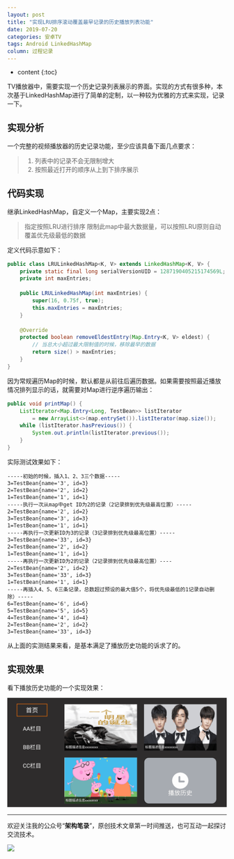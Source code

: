 ```yaml
---
layout: post
title: "实现LRU排序滚动覆盖最早记录的历史播放列表功能"
date: 2019-07-20
categories: 安卓TV
tags: Android LinkedHashMap
column: 过程记录
---
```


* content
{:toc}

TV播放器中，需要实现一个历史记录列表展示的界面。实现的方式有很多种，本次基于LinkedHashMap进行了简单的定制，以一种较为优雅的方式来实现，记录一下。





## 实现分析

一个完整的视频播放器的历史记录功能，至少应该具备下面几点要求：

> 1. 列表中的记录不会无限制增大
> 2. 按照最近打开的顺序从上到下排序展示

## 代码实现

继承LinkedHashMap，自定义一个Map，主要实现2点：

> 指定按照LRU进行排序
> 限制此map中最大数据量，可以按照LRU原则自动覆盖优先级最低的数据

定义代码示意如下：

```java
public class LRULinkedHashMap<K, V> extends LinkedHashMap<K, V> {
    private static final long serialVersionUID = 1287190405215174569L;
    private int maxEntries;

    public LRULinkedHashMap(int maxEntries) {
        super(16, 0.75f, true);
        this.maxEntries = maxEntries;
    }

    @Override
    protected boolean removeEldestEntry(Map.Entry<K, V> eldest) {
        // 当总大小超过最大限制值的时候，移除最早的数据
        return size() > maxEntries;
    }
}
```

因为常规遍历Map的时候，默认都是从前往后遍历数据。如果需要按照最近播放情况排列显示的话，就需要对Map进行逆序遍历输出：

```java
public void printMap() {
    ListIterator<Map.Entry<Long, TestBean>> listIterator 
        = new ArrayList<>(map.entrySet()).listIterator(map.size());
    while (listIterator.hasPrevious()) {
        System.out.println(listIterator.previous());
    }
}
```

实际测试效果如下：

```
-----初始的时候，插入1、2、3三个数据-----
3=TestBean{name='3', id=3}
2=TestBean{name='2', id=2}
1=TestBean{name='1', id=1}
-----执行一次从map中get ID为2的记录（2记录排到优先级最高位置）-----
2=TestBean{name='2', id=2}
3=TestBean{name='3', id=3}
1=TestBean{name='1', id=1}
-----再执行一次更新ID为3的记录（3记录排到优先级最高位置）-----
3=TestBean{name='33', id=3}
2=TestBean{name='2', id=2}
1=TestBean{name='1', id=1}
-----再执行一次更新ID为2的记录（2记录排到优先级最高位置）----
2=TestBean{name='2', id=2}
3=TestBean{name='33', id=3}
1=TestBean{name='1', id=1}
-----再插入4、5、6三条记录，总数超过预设的最大值5个，将优先级最低的1记录自动删除）-----
6=TestBean{name='6', id=6}
5=TestBean{name='5', id=5}
4=TestBean{name='4', id=4}
2=TestBean{name='2', id=2}
3=TestBean{name='33', id=3}
```

从上面的实测结果来看，是基本满足了播放历史功能的诉求了的。

## 实现效果

看下播放历史功能的一个实现效果：

![](/assets/post_pics/2019-07-20-tv-develop-lru-history-records.md/problem_pics11.gif)

---

欢迎关注我的公众号“**架构笔录**”，原创技术文章第一时间推送，也可互动一起探讨交流技术。

![](https://raw.githubusercontent.com/veezean/pic_assets/master/assets/comm_pics/contact/gongzhonghao.png)
